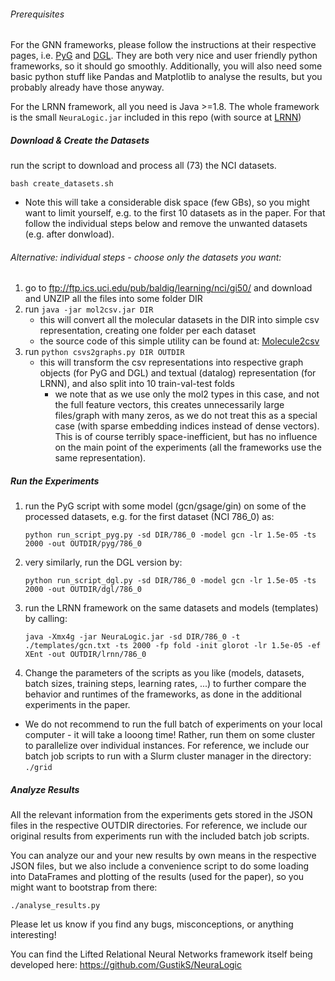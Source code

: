 ###### Prerequisites

For the GNN frameworks, please follow the instructions at their respective pages, i.e. [PyG](https://pytorch-geometric.readthedocs.io/en/latest/notes/installation.html) and [DGL](https://www.dgl.ai/pages/start.html). They are both very nice and user friendly python frameworks, so it should go smoothly. 
Additionally, you will also need some basic python stuff like Pandas and Matplotlib to analyse the results, but you probably already have those anyway.

For the LRNN framework, all you need is Java >=1.8. The whole framework is the small `NeuraLogic.jar` included in this repo (with source at [LRNN](https://github.com/GustikS/NeuraLogic))

##### Download & Create the Datasets

run the script to download and process all (73) the NCI datasets. 

`bash create_datasets.sh`

* Note this will take a considerable disk space (few GBs), so you might want to limit yourself, e.g. to the first 10 datasets as in the paper. For that follow the individual steps below and remove the unwanted datasets (e.g. after donwload).


###### Alternative: individual steps - choose only the datasets you want:

1. go to ftp://ftp.ics.uci.edu/pub/baldig/learning/nci/gi50/ and download and UNZIP all the files into some folder DIR
1. run `java -jar mol2csv.jar DIR`
	- this will convert all the molecular datasets in the DIR into simple csv representation, creating one folder per each dataset
	- the source code of this simple utility can be found at: [Molecule2csv](https://github.com/GustikS/NeuraLogic/blob/master/Resources/src/main/java/cz/cvut/fel/ida/utils/molecules/preprocessing/Molecule2csv.java)
1. run `python csvs2graphs.py DIR OUTDIR`
	- this will transform the csv representations into respective graph objects (for PyG and DGL) and textual (datalog) representation (for LRNN), and also split into 10 train-val-test folds
		- we note that as we use only the mol2 types in this case, and not the full feature vectors, this creates unnecessarily large files/graph with many zeros, as we do not treat this as a special case (with sparse embedding indices instead of dense vectors). This is of course terribly space-inefficient, but has no influence on the main point of the experiments (all the frameworks use the same representation).

##### Run the Experiments

1. run the PyG script with some model (gcn/gsage/gin) on some of the processed datasets, e.g. for the first dataset (NCI 786_0) as:

	`python run_script_pyg.py -sd DIR/786_0 -model gcn -lr 1.5e-05 -ts 2000 -out OUTDIR/pyg/786_0`
1. very similarly, run the DGL version by:

	`python run_script_dgl.py -sd DIR/786_0 -model gcn -lr 1.5e-05 -ts 2000 -out OUTDIR/dgl/786_0`
	
1. run the LRNN framework on the same datasets and models (templates) by calling:

	`java -Xmx4g -jar NeuraLogic.jar -sd DIR/786_0 -t ./templates/gcn.txt -ts 2000 -fp fold -init glorot -lr 1.5e-05 -ef XEnt -out OUTDIR/lrnn/786_0`

1. Change the parameters of the scripts as you like (models, datasets, batch sizes, training steps, learning rates, ...) to further compare the behavior and runtimes of the frameworks, as done in the additional experiments in the paper.

  * We do not recommend to run the full batch of experiments on your local computer - it will take a looong time! Rather, run them on some cluster to parallelize over individual instances. For reference, we include our batch job scripts to run with a Slurm cluster manager in the directory: `./grid`

##### Analyze Results

All the relevant information from the experiments gets stored in the JSON files in the respective OUTDIR directories. For reference, we include our original results from experiments run with the included batch job scripts.

You can analyze our and your new results by own means in the respective JSON files, but we also include a convenience script to do some loading into DataFrames and plotting of the results (used for the paper), so you might want to bootstrap from there:

`./analyse_results.py`

Please let us know if you find any bugs, misconceptions, or anything interesting!


You can find the Lifted Relational Neural Networks framework itself being developed here: https://github.com/GustikS/NeuraLogic